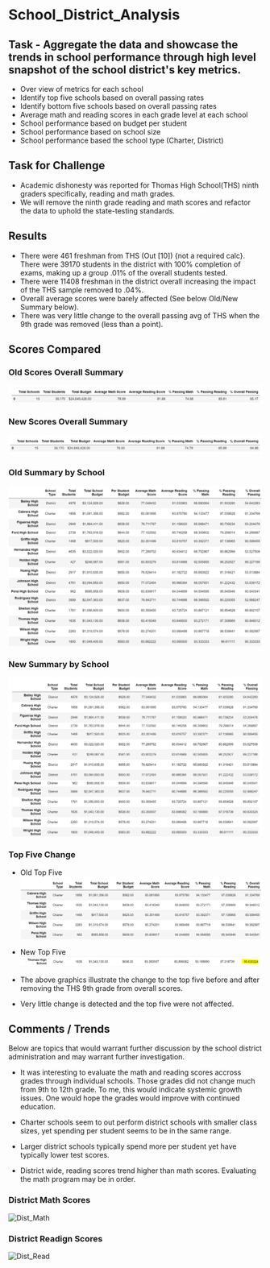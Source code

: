 # School_District_Analysis

## Task - Aggregate the data and showcase the trends in school performance through high level snapshot of the school district's key metrics.
- Over view of metrics for each school
- Identify top five schools based on overall passing rates
- Identify bottom five schools based on overall passing rates
- Average math and reading scores in each grade level at each school
- School performance based on budget per student
- School performance based on school size
- School performance based the school type (Charter, District)

## Task for Challenge
- Academic dishonesty was reported for Thomas High School(THS) ninth graders specifically, reading and math grades.
- We will remove the ninth grade reading and math scores and refactor the data to uphold the state-testing standards.

## Results
- There were 461 freshman from THS (Out [10]) {not a required calc}.  There were 39170 students in the district with 100% completion of exams, making up a group .01% of the overall students tested.
- There were 11408 freshman in the district overall increasing the impact of the THS sample removed to .04%.
- Overall average scores were barely affected (See below Old/New Summary below).
- There was very little change to the overall passing avg of THS when the 9th grade was removed (less than a point).

## Scores Compared

### Old Scores Overall Summary
![Old_Summary](Resources/Old_Summary.PNG)

### New Scores Overall Summary
![New_Summary](Resources/New_Summary.PNG)

### Old Summary by School
![Old_District_Sum](Resources/Old_District_Sum.PNG)

### New Summary by School
![New_District_Sum](Resources/New_District_Sum.PNG)

### Top Five Change
- Old Top Five
![Old_Top_5](Resources/Old_Top_5.PNG)

- New Top Five
![New_Top_5_Single](Resources/New_Top_5_Single.PNG)

- The above graphics illustrate the change to the top five before and after removing the THS 9th grade from overall scores.
- Very little change is detected and the top five were not affected.

## Comments / Trends

Below are topics that would warrant further discussion by the school district administration and may warrant further investigation.

- It was interesting to evaluate the math and reading scores accross grades through individual schools.  Those grades did not change much from 9th to 12th grade.  To me, this would indicate systemic growth issues.  One would hope the grades would improve with continued education.

- Charter schools seem to out perform district schools with smaller class sizes, yet spending per student seems to be in the same range.

- Larger district schools typically spend more per student yet have typically lower test scores.

- District wide, reading scores trend higher than math scores.  Evaluating the math program may be in order.

### District Math Scores
![Dist_Math](Dist_Math)

### District Readign Scores
![Dist_Read](Dist_Read)


